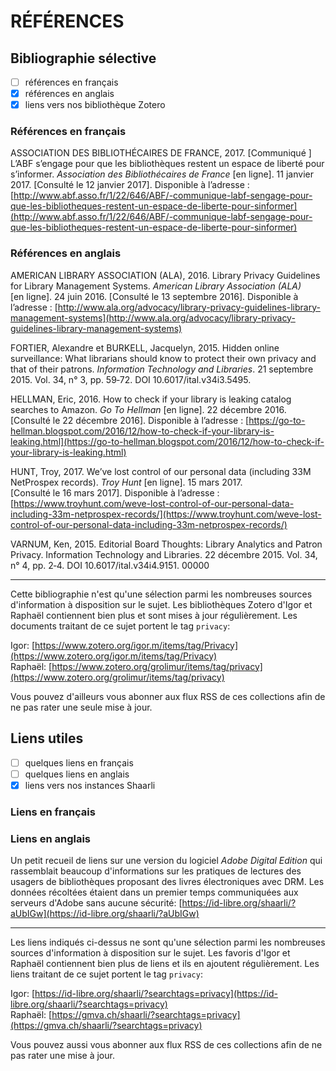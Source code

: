 # RÉFÉRENCES

## Bibliographie sélective

- [ ] références en français
- [x] références en anglais
- [x] liens vers nos bibliothèque Zotero

### Références en français

ASSOCIATION DES BIBLIOTHÉCAIRES DE FRANCE, 2017. [Communiqué ] L’ABF s’engage pour que les bibliothèques restent un espace de liberté pour s’informer. *Association des Bibliothécaires de France* [en ligne]. 11 janvier 2017. [Consulté le 12 janvier 2017]. Disponible à l’adresse : [http://www.abf.asso.fr/1/22/646/ABF/-communique-labf-sengage-pour-que-les-bibliotheques-restent-un-espace-de-liberte-pour-sinformer](http://www.abf.asso.fr/1/22/646/ABF/-communique-labf-sengage-pour-que-les-bibliotheques-restent-un-espace-de-liberte-pour-sinformer)

### Références en anglais

AMERICAN LIBRARY ASSOCIATION (ALA), 2016. Library Privacy Guidelines for Library Management Systems. *American Library Association (ALA)* [en ligne]. 24 juin 2016. [Consulté le 13 septembre 2016]. Disponible à l’adresse : [http://www.ala.org/advocacy/library-privacy-guidelines-library-management-systems](http://www.ala.org/advocacy/library-privacy-guidelines-library-management-systems)

FORTIER, Alexandre et BURKELL, Jacquelyn, 2015. Hidden online surveillance: What librarians should know to protect their own privacy and that of their patrons. *Information Technology and Libraries*. 21 septembre 2015. Vol. 34, n° 3, pp. 59‑72. DOI 10.6017/ital.v34i3.5495.

HELLMAN, Eric, 2016. How to check if your library is leaking catalog searches to Amazon. *Go To Hellman* [en ligne]. 22 décembre 2016. [Consulté le 22 décembre 2016]. Disponible à l’adresse : [https://go-to-hellman.blogspot.com/2016/12/how-to-check-if-your-library-is-leaking.html](https://go-to-hellman.blogspot.com/2016/12/how-to-check-if-your-library-is-leaking.html)

HUNT, Troy, 2017. We’ve lost control of our personal data (including 33M NetProspex records). *Troy Hunt* [en ligne]. 15 mars 2017. [Consulté le 16 mars 2017]. Disponible à l’adresse : [https://www.troyhunt.com/weve-lost-control-of-our-personal-data-including-33m-netprospex-records/](https://www.troyhunt.com/weve-lost-control-of-our-personal-data-including-33m-netprospex-records/)

VARNUM, Ken, 2015. Editorial Board Thoughts: Library Analytics and Patron Privacy. Information Technology and Libraries. 22 décembre 2015. Vol. 34, n° 4, pp. 2‑4. DOI 10.6017/ital.v34i4.9151. 00000

-----

Cette bibliographie n'est qu'une sélection parmi les nombreuses sources d'information à disposition sur le sujet. Les bibliothèques Zotero d'Igor et Raphaël contiennent bien plus et sont mises à jour régulièrement. Les documents traitant de ce sujet portent le tag `privacy`:

Igor: [https://www.zotero.org/igor.m/items/tag/Privacy](https://www.zotero.org/igor.m/items/tag/Privacy)   
Raphaël: [https://www.zotero.org/grolimur/items/tag/privacy](https://www.zotero.org/grolimur/items/tag/privacy)

Vous pouvez d'ailleurs vous abonner aux flux RSS de ces collections afin de ne pas rater une seule mise à jour.

## Liens utiles

- [ ] quelques liens en français
- [ ] quelques liens en anglais
- [x] liens vers nos instances Shaarli

### Liens en français


### Liens en anglais

Un petit recueil de liens sur une version du logiciel *Adobe Digital Edition* qui rassemblait beaucoup d'informations sur les pratiques de lectures des usagers de bibliothèques proposant des livres électroniques avec DRM. Les données récoltées étaient dans un premier temps communiquées aux serveurs d'Adobe sans aucune sécurité: [https://id-libre.org/shaarli/?aUbIGw](https://id-libre.org/shaarli/?aUbIGw)

--------

Les liens indiqués ci-dessus ne sont qu'une sélection parmi les nombreuses sources d'information à disposition sur le sujet. Les favoris d'Igor et Raphaël contiennent bien plus de liens et ils en ajoutent régulièrement. Les liens traitant de ce sujet portent le tag `privacy`:

Igor: [https://id-libre.org/shaarli/?searchtags=privacy](https://id-libre.org/shaarli/?searchtags=privacy)   
Raphaël: [https://gmva.ch/shaarli/?searchtags=privacy](https://gmva.ch/shaarli/?searchtags=privacy)

Vous pouvez aussi vous abonner aux flux RSS de ces collections afin de ne pas rater une mise à jour.
